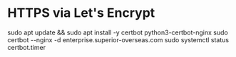 # HTTPS via Let's Encrypt
sudo apt update && sudo apt install -y certbot python3-certbot-nginx
sudo certbot --nginx -d enterprise.superior-overseas.com
sudo systemctl status certbot.timer
